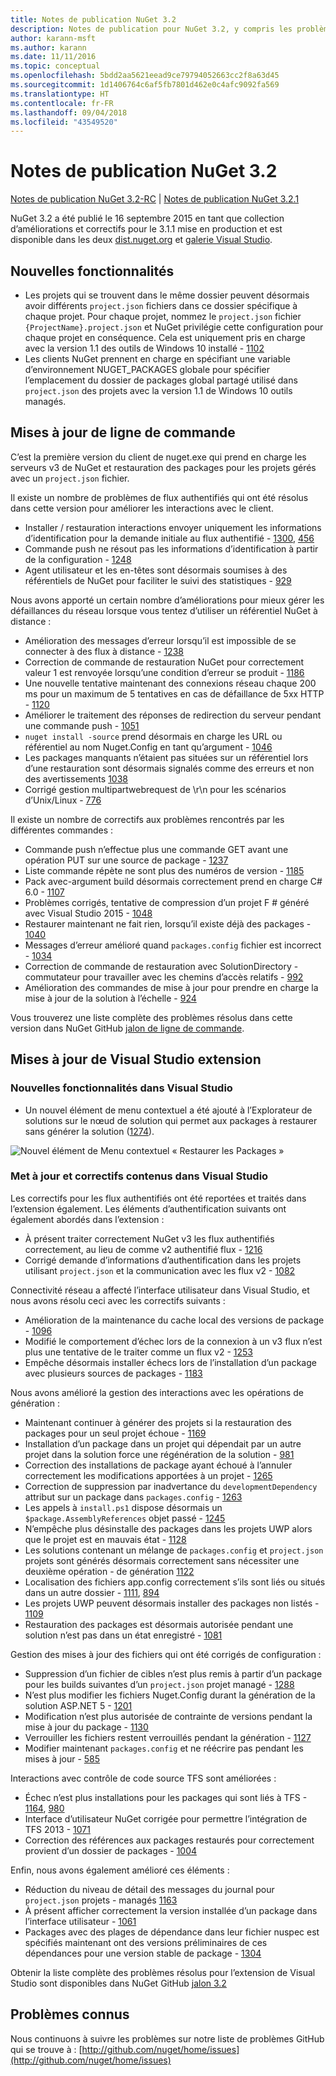 ```yaml
---
title: Notes de publication NuGet 3.2
description: Notes de publication pour NuGet 3.2, y compris les problèmes connus, les correctifs de bogues, les fonctionnalités ajoutées et les dcr.
author: karann-msft
ms.author: karann
ms.date: 11/11/2016
ms.topic: conceptual
ms.openlocfilehash: 5bdd2aa5621eead9ce79794052663cc2f8a63d45
ms.sourcegitcommit: 1d1406764c6af5fb7801d462e0c4afc9092fa569
ms.translationtype: HT
ms.contentlocale: fr-FR
ms.lasthandoff: 09/04/2018
ms.locfileid: "43549520"
---
```

# <a name="nuget-32-release-notes"></a>Notes de publication NuGet 3.2

[Notes de publication NuGet 3.2-RC](../release-notes/nuget-3.2-RC.md) | [Notes de publication NuGet 3.2.1](../release-notes/nuget-3.2.1.md)

NuGet 3.2 a été publié le 16 septembre 2015 en tant que collection d’améliorations et correctifs pour le 3.1.1 mise en production et est disponible dans les deux [dist.nuget.org](http://dist.nuget.org/index.html) et [galerie Visual Studio](https://marketplace.visualstudio.com/items?itemName=NuGetTeam.NuGetPackageManagerforVisualStudio2015).

## <a name="new-features"></a>Nouvelles fonctionnalités

* Les projets qui se trouvent dans le même dossier peuvent désormais avoir différents `project.json` fichiers dans ce dossier spécifique à chaque projet.  Pour chaque projet, nommez le `project.json` fichier `{ProjectName}.project.json` et NuGet privilégie cette configuration pour chaque projet en conséquence.  Cela est uniquement pris en charge avec la version 1.1 des outils de Windows 10 installé - [1102](https://github.com/NuGet/Home/issues/1102)
* Les clients NuGet prennent en charge en spécifiant une variable d’environnement NUGET_PACKAGES globale pour spécifier l’emplacement du dossier de packages global partagé utilisé dans `project.json` des projets avec la version 1.1 de Windows 10 outils managés.

## <a name="command-line-updates"></a>Mises à jour de ligne de commande

C’est la première version du client de nuget.exe qui prend en charge les serveurs v3 de NuGet et restauration des packages pour les projets gérés avec un `project.json` fichier.

Il existe un nombre de problèmes de flux authentifiés qui ont été résolus dans cette version pour améliorer les interactions avec le client.

* Installer / restauration interactions envoyer uniquement les informations d’identification pour la demande initiale au flux authentifié - [1300](https://github.com/NuGet/Home/issues/1300), [456](https://github.com/NuGet/Home/issues/456)
* Commande push ne résout pas les informations d’identification à partir de la configuration - [1248](https://github.com/NuGet/Home/issues/1248)
* Agent utilisateur et les en-têtes sont désormais soumises à des référentiels de NuGet pour faciliter le suivi des statistiques - [929](https://github.com/NuGet/Home/issues/929)

Nous avons apporté un certain nombre d’améliorations pour mieux gérer les défaillances du réseau lorsque vous tentez d’utiliser un référentiel NuGet à distance :

* Amélioration des messages d’erreur lorsqu’il est impossible de se connecter à des flux à distance - [1238](https://github.com/NuGet/Home/issues/1238)
* Correction de commande de restauration NuGet pour correctement valeur 1 est renvoyée lorsqu’une condition d’erreur se produit - [1186](https://github.com/NuGet/Home/issues/1186)
* Une nouvelle tentative maintenant des connexions réseau chaque 200 ms pour un maximum de 5 tentatives en cas de défaillance de 5xx HTTP - [1120](https://github.com/NuGet/Home/issues/1120)
* Améliorer le traitement des réponses de redirection du serveur pendant une commande push - [1051](https://github.com/NuGet/Home/issues/1051)
* `nuget install -source` prend désormais en charge les URL ou référentiel au nom Nuget.Config en tant qu’argument - [1046](https://github.com/NuGet/Home/issues/1046)
* Les packages manquants n’étaient pas situées sur un référentiel lors d’une restauration sont désormais signalés comme des erreurs et non des avertissements [1038](https://github.com/NuGet/Home/issues/1038)
* Corrigé gestion multipartwebrequest de \r\n pour les scénarios d’Unix/Linux - [776](https://github.com/NuGet/Home/issues/776)

Il existe un nombre de correctifs aux problèmes rencontrés par les différentes commandes :

* Commande push n’effectue plus une commande GET avant une opération PUT sur une source de package - [1237](https://github.com/NuGet/Home/issues/1237)
* Liste commande répète ne sont plus des numéros de version - [1185](https://github.com/NuGet/Home/issues/1185)
* Pack avec-argument build désormais correctement prend en charge C# 6.0 - [1107](https://github.com/NuGet/Home/issues/1107)
* Problèmes corrigés, tentative de compression d’un projet F # généré avec Visual Studio 2015 - [1048](https://github.com/NuGet/Home/issues/1048)
* Restaurer maintenant ne fait rien, lorsqu’il existe déjà des packages - [1040](https://github.com/NuGet/Home/issues/1040)
* Messages d’erreur amélioré quand `packages.config` fichier est incorrect - [1034](https://github.com/NuGet/Home/issues/1034)
* Correction de commande de restauration avec SolutionDirectory - commutateur pour travailler avec les chemins d’accès relatifs - [992](https://github.com/NuGet/Home/issues/992)
* Amélioration des commandes de mise à jour pour prendre en charge la mise à jour de la solution à l’échelle - [924](https://github.com/NuGet/Home/issues/924)

Vous trouverez une liste complète des problèmes résolus dans cette version dans NuGet GitHub [jalon de ligne de commande](https://github.com/nuget/home/issues?utf8=%E2%9C%93&q=is%3Aissue+milestone%3A3.2.0-commandline+is%3Aclosed+-label%3AClosedAs%3ADuplicate).

## <a name="visual-studio-extension-updates"></a>Mises à jour de Visual Studio extension

### <a name="new-features-in-visual-studio"></a>Nouvelles fonctionnalités dans Visual Studio

* Un nouvel élément de menu contextuel a été ajouté à l’Explorateur de solutions sur le nœud de solution qui permet aux packages à restaurer sans générer la solution ([1274](https://github.com/NuGet/Home/issues/1274)).

![Nouvel élément de Menu contextuel « Restaurer les Packages »](./media/NuGet-3.2/newContextMenu.png)

### <a name="updates-and-fixes-in-visual-studio"></a>Met à jour et correctifs contenus dans Visual Studio

Les correctifs pour les flux authentifiés ont été reportées et traités dans l’extension également.  Les éléments d’authentification suivants ont également abordés dans l’extension :

* À présent traiter correctement NuGet v3 les flux authentifiés correctement, au lieu de comme v2 authentifié flux - [1216](https://github.com/NuGet/Home/issues/1216)
* Corrigé demande d’informations d’authentification dans les projets utilisant `project.json` et la communication avec les flux v2 - [1082](https://github.com/NuGet/Home/issues/1082)

Connectivité réseau a affecté l’interface utilisateur dans Visual Studio, et nous avons résolu ceci avec les correctifs suivants :

* Amélioration de la maintenance du cache local des versions de package - [1096](https://github.com/NuGet/Home/issues/1096)
* Modifié le comportement d’échec lors de la connexion à un v3 flux n’est plus une tentative de le traiter comme un flux v2 - [1253](https://github.com/NuGet/Home/issues/1253)
* Empêche désormais installer échecs lors de l’installation d’un package avec plusieurs sources de packages - [1183](https://github.com/NuGet/Home/issues/1183)

Nous avons amélioré la gestion des interactions avec les opérations de génération :

* Maintenant continuer à générer des projets si la restauration des packages pour un seul projet échoue - [1169](https://github.com/NuGet/Home/issues/1169)
* Installation d’un package dans un projet qui dépendait par un autre projet dans la solution force une régénération de la solution - [981](https://github.com/NuGet/Home/issues/981)
* Correction des installations de package ayant échoué à l’annuler correctement les modifications apportées à un projet - [1265](https://github.com/NuGet/Home/issues/1265)
* Correction de suppression par inadvertance du `developmentDependency` attribut sur un package dans `packages.config`  -  [1263](https://github.com/NuGet/Home/issues/1263)
* Les appels à `install.ps1` dispose désormais un `$package.AssemblyReferences` objet passé - [1245](https://github.com/NuGet/Home/issues/1245)
* N’empêche plus désinstalle des packages dans les projets UWP alors que le projet est en mauvais état - [1128](https://github.com/NuGet/Home/issues/1128)
* Les solutions contenant un mélange de `packages.config` et `project.json` projets sont générés désormais correctement sans nécessiter une deuxième opération - de génération [1122](https://github.com/NuGet/Home/issues/1122)
* Localisation des fichiers app.config correctement s’ils sont liés ou situés dans un autre dossier - [1111](https://github.com/NuGet/Home/issues/1111), [894](https://github.com/NuGet/Home/issues/894)
* Les projets UWP peuvent désormais installer des packages non listés - [1109](https://github.com/NuGet/Home/issues/1109)
* Restauration des packages est désormais autorisée pendant une solution n’est pas dans un état enregistré - [1081](https://github.com/NuGet/Home/issues/1081)

Gestion des mises à jour des fichiers qui ont été corrigés de configuration :

* Suppression d’un fichier de cibles n’est plus remis à partir d’un package pour les builds suivantes d’un `project.json` projet managé - [1288](https://github.com/NuGet/Home/issues/1288)
* N’est plus modifier les fichiers Nuget.Config durant la génération de la solution ASP.NET 5 - [1201](https://github.com/NuGet/Home/issues/1201)
* Modification n’est plus autorisée de contrainte de versions pendant la mise à jour du package - [1130](https://github.com/NuGet/Home/issues/1130)
* Verrouiller les fichiers restent verrouillés pendant la génération - [1127](https://github.com/NuGet/Home/issues/1127)
* Modifier maintenant `packages.config` et ne réécrire pas pendant les mises à jour - [585](https://github.com/NuGet/Home/issues/585)

Interactions avec contrôle de code source TFS sont améliorées :

* Échec n’est plus installations pour les packages qui sont liés à TFS - [1164](https://github.com/NuGet/Home/issues/1164), [980](https://github.com/NuGet/Home/issues/980)
* Interface d’utilisateur NuGet corrigée pour permettre l’intégration de TFS 2013 - [1071](https://github.com/NuGet/Home/issues/1071)
* Correction des références aux packages restaurés pour correctement provient d’un dossier de packages - [1004](https://github.com/NuGet/Home/issues/1004)

Enfin, nous avons également amélioré ces éléments :

* Réduction du niveau de détail des messages du journal pour `project.json` projets - managés [1163](https://github.com/NuGet/Home/issues/1163)
* À présent afficher correctement la version installée d’un package dans l’interface utilisateur - [1061](https://github.com/NuGet/Home/issues/1061)
* Packages avec des plages de dépendance dans leur fichier nuspec est spécifiés maintenant ont des versions préliminaires de ces dépendances pour une version stable de package - [1304](https://github.com/NuGet/Home/issues/1304)

Obtenir la liste complète des problèmes résolus pour l’extension de Visual Studio sont disponibles dans NuGet GitHub [jalon 3.2](https://github.com/nuget/home/issues?q=is%3Aissue+is%3Aclosed+-label%3AClosedAs%3ADuplicate+milestone%3A3.2)

## <a name="known-issues"></a>Problèmes connus

Nous continuons à suivre les problèmes sur notre liste de problèmes GitHub qui se trouve à : [http://github.com/nuget/home/issues](http://github.com/nuget/home/issues)